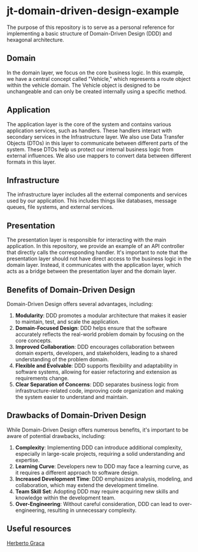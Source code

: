 # jt-domain-driven-design-example

The purpose of this repository is to serve as a personal reference for implementing a basic structure of Domain-Driven Design (DDD) and hexagonal architecture.

## Domain

In the domain layer, we focus on the core business logic. In this example, we have a central concept called "Vehicle," which represents a route object within the vehicle domain. The Vehicle object is designed to be unchangeable and can only be created internally using a specific method.

## Application

The application layer is the core of the system and contains various application services, such as handlers. These handlers interact with secondary services in the Infrastructure layer. We also use Data Transfer Objects (DTOs) in this layer to communicate between different parts of the system. These DTOs help us protect our internal business logic from external influences. We also use mappers to convert data between different formats in this layer.

## Infrastructure

The infrastructure layer includes all the external components and services used by our application. This includes things like databases, message queues, file systems, and external services.

## Presentation

The presentation layer is responsible for interacting with the main application. In this repository, we provide an example of an API controller that directly calls the corresponding handler. It's important to note that the presentation layer should not have direct access to the business logic in the domain layer. Instead, it communicates with the application layer, which acts as a bridge between the presentation layer and the domain layer.

## Benefits of Domain-Driven Design

Domain-Driven Design offers several advantages, including:

1. **Modularity**: DDD promotes a modular architecture that makes it easier to maintain, test, and scale the application.
2. **Domain-Focused Design**: DDD helps ensure that the software accurately reflects the real-world problem domain by focusing on the core concepts.
3. **Improved Collaboration**: DDD encourages collaboration between domain experts, developers, and stakeholders, leading to a shared understanding of the problem domain.
4. **Flexible and Evolvable**: DDD supports flexibility and adaptability in software systems, allowing for easier refactoring and extension as requirements change.
5. **Clear Separation of Concerns**: DDD separates business logic from infrastructure-related code, improving code organization and making the system easier to understand and maintain.

## Drawbacks of Domain-Driven Design

While Domain-Driven Design offers numerous benefits, it's important to be aware of potential drawbacks, including:

1. **Complexity**: Implementing DDD can introduce additional complexity, especially in large-scale projects, requiring a solid understanding and expertise.
2. **Learning Curve**: Developers new to DDD may face a learning curve, as it requires a different approach to software design.
3. **Increased Development Time**: DDD emphasizes analysis, modeling, and collaboration, which may extend the development timeline.
4. **Team Skill Set**: Adopting DDD may require acquiring new skills and knowledge within the development team.
5. **Over-Engineering**: Without careful consideration, DDD can lead to over-engineering, resulting in unnecessary complexity.

## Useful resources

[Herberto Graca](https://herbertograca.com/2017/11/16/explicit-architecture-01-ddd-hexagonal-onion-clean-cqrs-how-i-put-it-all-together/)
